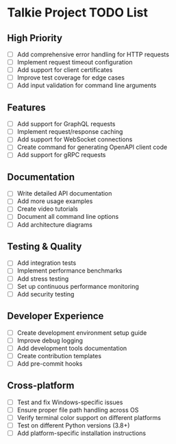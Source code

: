 # Talkie Project TODO List

## High Priority
- [ ] Add comprehensive error handling for HTTP requests
- [ ] Implement request timeout configuration
- [ ] Add support for client certificates
- [ ] Improve test coverage for edge cases
- [ ] Add input validation for command line arguments

## Features
- [ ] Add support for GraphQL requests
- [ ] Implement request/response caching
- [ ] Add support for WebSocket connections
- [ ] Create command for generating OpenAPI client code
- [ ] Add support for gRPC requests

## Documentation
- [ ] Write detailed API documentation
- [ ] Add more usage examples
- [ ] Create video tutorials
- [ ] Document all command line options
- [ ] Add architecture diagrams

## Testing & Quality
- [ ] Add integration tests
- [ ] Implement performance benchmarks
- [ ] Add stress testing
- [ ] Set up continuous performance monitoring
- [ ] Add security testing

## Developer Experience
- [ ] Create development environment setup guide
- [ ] Improve debug logging
- [ ] Add development tools documentation
- [ ] Create contribution templates
- [ ] Add pre-commit hooks

## Cross-platform
- [ ] Test and fix Windows-specific issues
- [ ] Ensure proper file path handling across OS
- [ ] Verify terminal color support on different platforms
- [ ] Test on different Python versions (3.8+)
- [ ] Add platform-specific installation instructions 